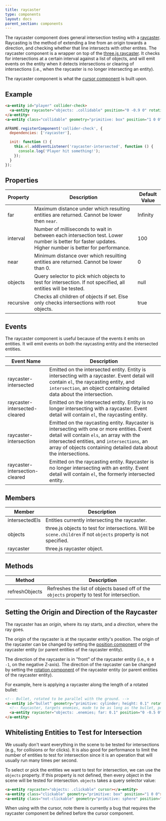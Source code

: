 ```yaml
---
title: raycaster
type: components
layout: docs
parent_section: components
---
```


The raycaster component does general intersection testing with a [raycaster][wiki-raycasting]. Raycasting is the method of extending a line from an origin towards a direction, and checking whether that line intersects with other entites. The raycaster component is a wrapper on top of the [three.js raycaster][3ray]. It checks for intersections at a certain interval against a list of objects, and will emit events on the entity when it detects intersections or clearing of intersections (i.e., when the raycaster is no longer intersecting an entity).

The raycaster component is what the [cursor component][components-cursor] is built upon.

## Example

```html
<a-entity id="player" collider-check>
  <a-entity raycaster="objects: .collidable" position="0 -0.9 0" rotation="90 0 0"></a-entity>
</a-entity>
<a-entity class="collidable" geometry="primitive: box" position="1 0 0"></a-entity>
```

```js
AFRAME.registerComponent('collider-check', {
  dependencies: ['raycaster'],

  init: function () {
    this.el.addEventListener('raycaster-intersected', function () {
      console.log('Player hit something!');
    });
  }
});
```

## Properties

| Property  | Description                                                                                                   | Default Value |
| --------  | -----------                                                                                                   | ------------- |
| far       | Maximum distance under which resulting entities are returned. Cannot be lower then `near`.                    | Infinity      |
| interval  | Number of milliseconds to wait in between each intersection test. Lower number is better for faster updates. Higher number is better for performance. | 100 |
| near      | Minimum distance over which resuilting entities are returned. Cannot be lower than 0.                         | 0             |
| objects   | Query selector to pick which objects to test for intersection. If not specified, all entities will be tested. | null          |
| recursive | Checks all children of objects if set. Else only checks intersections with root objects.                      | true          |

## Events

The raycaster component is useful because of the events it emits on entities. It will emit events on both the raycasting entity and the intersected entities.

| Event Name                     | Description                                                                            |
|--------------------------------|----------------------------------------------------------------------------------------|
| raycaster-intersected          | Emitted on the intersected entity. Entity is intersecting with a raycaster. Event detail will contain `el`, the raycasting entity, and `intersection`, an object containing detailed data about the intersection.            |
| raycaster-intersected-cleared  | Emitted on the intersected entity. Entity is no longer intersecting with a raycaster. Event detail will contain `el`, the raycasting entity.  |
| raycaster-intersection         | Emitted on the raycasting entity. Raycaster is intersecting with one or more entities. Event detail will contain `els`, an array with the intersected entities, and `intersections`, an array of objects containing detailed data about the intersections. |
| raycaster-intersection-cleared | Emitted on the raycasting entity. Raycaster is no longer intersecting with an entity. Event detail will contain `el`, the formerly intersected entity.  |

## Members

| Member         | Description                                                                                                      |
|----------------|------------------------------------------------------------------------------------------------------------------|
| intersectedEls | Entities currently intersecting the raycaster.                                                                   |
| objects        | three.js objects to test for intersections. Will be `scene.children` if not `objects` property is not specified. |
| raycaster      | three.js raycaster object.                                                                                       |

## Methods

| Method         | Description                                                                                 |
|----------------|---------------------------------------------------------------------------------------------|
| refreshObjects | Refreshes the list of objects based off of the `objects` property to test for intersection. |

## Setting the Origin and Direction of the Raycaster

The raycaster has an *origin*, where its ray starts, and a *direction*, where the ray goes.

The origin of the raycaster is at the raycaster entity's position. The origin of the raycaster can be changed by setting the [position component][position] of the raycaster entity (or parent entities of the raycaster entity).

The direction of the raycaster is in "front" of the raycaster entity (i.e., `0 0 -1`, on the negative Z-axis). The direction of the raycaster can be changed by setting the [rotation component][rotation] of the raycaster entity (or parent entities of the raycaster entity).

For example, here is applying a raycaster along the length of a rotated bullet:

```html
<!-- Bullet, rotated to be parallel with the ground. -->
<a-entity id="bullet" geometry="primitive: cylinder; height: 0.1" rotation="-90 0 0">
  <!-- Raycaster, targets enemies, made to be as long as the bullet, positioned to the start of the bullet, rotated to align with the bullet. -->
  <a-entity raycaster="objects: .enemies; far: 0.1" position="0 -0.5 0" rotation="90 0 0"></a-entity>
</a-entity>
```

## Whitelisting Entities to Test for Intersection

We usually don't want everything in the scene to be tested for intersections
(e.g., for collisions or for clicks). It is also good for performance to limit
the number of entities to test for intersection since it is an operation that
will usually run many times per second.

To select or pick the entities we want to test for intersection, we can use the
`objects` property. If this property is not defined, then every object in the
scene will be tested for intersection. `objects` takes a query selector value:

```html
<a-entity raycaster="objects: .clickable" cursor></a-entity>
<a-entity class="clickable" geometry="primitive: box" position="1 0 0"></a-entity>
<a-entity class="not-clickable" geometry="primitive: sphere" position="-1 0 0"></a-entity>
```

When using with the cursor, note there is currently a bug that requires the
raycaster component be defined before the cursor component.

[3ray]: http://threejs.org/docs/#Reference/Core/Raycaster
[components-cursor]: ./cursor.md
[position]: ./position.md
[rotation]: ./rotation.md
[wiki-raycasting]: https://en.wikipedia.org/wiki/Ray_casting
